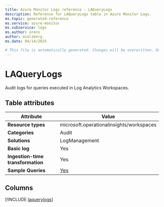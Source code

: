 ```yaml
---
title: Azure Monitor Logs reference - LAQueryLogs
description: Reference for LAQueryLogs table in Azure Monitor Logs.
ms.topic: generated-reference
ms.service: azure-monitor
ms.subservice: logs
ms.author: orens
author: osalzberg
ms.date: 04/14/2025

# This file is automatically generated. Changes will be overwritten. Do not change this file directly.
---
```


# LAQueryLogs

Audit logs for queries executed in Log Analytics Workspaces.


## Table attributes

|Attribute|Value|
|---|---|
|**Resource types**|microsoft.operationalinsights/workspaces|
|**Categories**|Audit|
|**Solutions**| LogManagement|
|**Basic log**|Yes|
|**Ingestion-time transformation**|Yes|
|**Sample Queries**|[Yes](/azure/azure-monitor/reference/queries/laquerylogs)|



## Columns
  
[!INCLUDE [laquerylogs](~/reusable-content/ce-skilling/azure/includes/azure-monitor/reference/tables/laquerylogs-include.md)]
